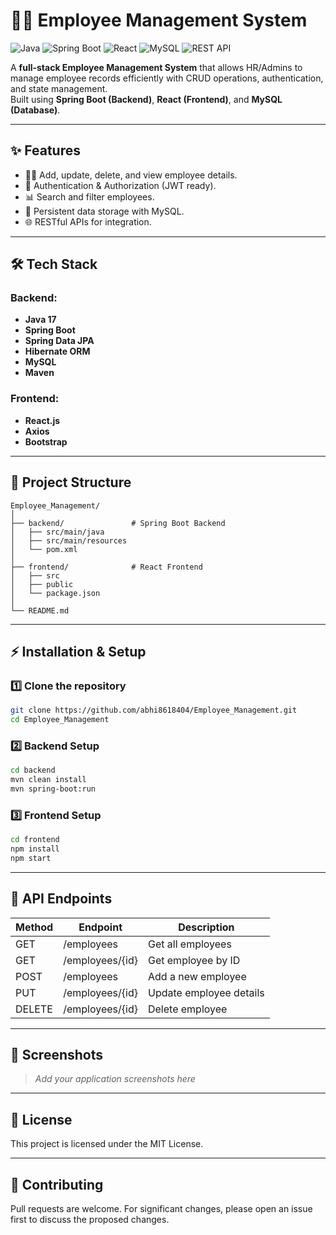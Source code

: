 # 🧑‍💼 Employee Management System

![Java](https://img.shields.io/badge/Java-007396.svg?&logo=java&logoColor=white) 
![Spring Boot](https://img.shields.io/badge/Spring_Boot-6DB33F.svg?&logo=springboot&logoColor=white) 
![React](https://img.shields.io/badge/React-61DAFB.svg?&logo=react&logoColor=black) 
![MySQL](https://img.shields.io/badge/MySQL-4479A1.svg?&logo=mysql&logoColor=white) 
![REST API](https://img.shields.io/badge/REST_API-000000.svg?&logo=fastapi&logoColor=white)  

A **full-stack Employee Management System** that allows HR/Admins to manage employee records efficiently with CRUD operations, authentication, and state management.  
Built using **Spring Boot (Backend)**, **React (Frontend)**, and **MySQL (Database)**.

---

## ✨ Features

- 👨‍💼 Add, update, delete, and view employee details.
- 🔐 Authentication & Authorization (JWT ready).
- 📊 Search and filter employees.
- 💾 Persistent data storage with MySQL.
- 🌐 RESTful APIs for integration.

---

## 🛠 Tech Stack

### Backend:
- **Java 17**
- **Spring Boot**
- **Spring Data JPA**
- **Hibernate ORM**
- **MySQL**
- **Maven**

### Frontend:
- **React.js**
- **Axios**
- **Bootstrap**

---

## 📂 Project Structure

```
Employee_Management/
│
├── backend/               # Spring Boot Backend
│   ├── src/main/java
│   ├── src/main/resources
│   └── pom.xml
│
├── frontend/              # React Frontend
│   ├── src
│   ├── public
│   └── package.json
│
└── README.md
```

---

## ⚡ Installation & Setup

### 1️⃣ Clone the repository
```bash
git clone https://github.com/abhi8618404/Employee_Management.git
cd Employee_Management
```

### 2️⃣ Backend Setup
```bash
cd backend
mvn clean install
mvn spring-boot:run
```

### 3️⃣ Frontend Setup
```bash
cd frontend
npm install
npm start
```

---

## 🔗 API Endpoints

| Method | Endpoint           | Description              |
|--------|-------------------|--------------------------|
| GET    | /employees        | Get all employees        |
| GET    | /employees/{id}   | Get employee by ID       |
| POST   | /employees        | Add a new employee       |
| PUT    | /employees/{id}   | Update employee details  |
| DELETE | /employees/{id}   | Delete employee          |

---

## 📸 Screenshots

> *Add your application screenshots here*

---

## 📜 License
This project is licensed under the MIT License.

---

## 🤝 Contributing
Pull requests are welcome. For significant changes, please open an issue first to discuss the proposed changes.
